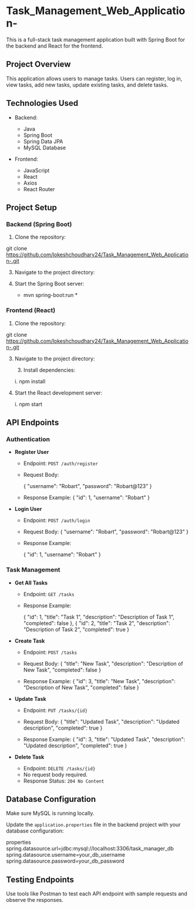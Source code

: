 
# Task_Management_Web_Application-
 This is a full-stack task management application built with Spring Boot for the backend and React for the frontend.
 
## Project Overview
This application allows users to manage tasks. Users can register, log in, view tasks, add new tasks, update existing tasks, and delete tasks.

## Technologies Used

- Backend:
  - Java
  - Spring Boot
  - Spring Data JPA
  - MySQL Database

- Frontend:
  - JavaScript
  - React
  - Axios
  - React Router


## Project Setup

### Backend (Spring Boot)

1. Clone the repository:

git clone https://github.com/lokeshchoudhary24/Task_Management_Web_Application-.git
   

3. Navigate to the project directory:
   
4. Start the Spring Boot server:

   * mvn spring-boot:run *
   

### Frontend (React)

1. Clone the  repository:
  
 git clone https://github.com/lokeshchoudhary24/Task_Management_Web_Application-.git   
   
3. Navigate to the project directory:
   
   3. Install dependencies:
  
    i. npm install
   

4. Start the React development server:

   i. npm start
   

## API Endpoints

### Authentication

- **Register User**
  - Endpoint: `POST /auth/register`
  - Request Body:
    
    {
      "username": "Robart",
      "password": "Robart@123"
    }
  
  - Response Example:
    {
      "id": 1,
      "username": "Robart"
    }
    

- **Login User**
  - Endpoint: `POST /auth/login`
  - Request Body:
    {
      "username": "Robart",
      "password": "Robart@123"
    }
    
  - Response Example:
   
    {
      "id": 1,
      "username": "Robart"
    }
    

### Task Management

- **Get All Tasks**
  - Endpoint: `GET /tasks`
  - Response Example:
        
      {
        "id": 1,
        "title": "Task 1",
        "description": "Description of Task 1",
        "completed": false
      },
      {
        "id": 2,
        "title": "Task 2",
        "description": "Description of Task 2",
        "completed": true
      }
    
    

- **Create Task**
  - Endpoint: `POST /tasks`
  - Request Body:
    {
      "title": "New Task",
      "description": "Description of New Task",
      "completed": false
    }
    
  - Response Example:
    {
      "id": 3,
      "title": "New Task",
      "description": "Description of New Task",
      "completed": false
    }
    

- **Update Task**
  - Endpoint: `PUT /tasks/{id}`
  - Request Body:
    {
      "title": "Updated Task",
      "description": "Updated description",
      "completed": true
    }
    
  - Response Example:
    {
      "id": 3,
      "title": "Updated Task",
      "description": "Updated description",
      "completed": true
    }
   

- **Delete Task**
  - Endpoint: `DELETE /tasks/{id}`
  - No request body required.
  - Response Status: `204 No Content`
 
  

## Database Configuration
Make sure MySQL is running locally.

Update the `application.properties` file in the backend project with your database configuration:

properties
spring.datasource.url=jdbc:mysql://localhost:3306/task_manager_db
spring.datasource.username=your_db_username
spring.datasource.password=your_db_password


## Testing Endpoints
Use tools like Postman  to test each API endpoint with sample requests and observe the responses.







